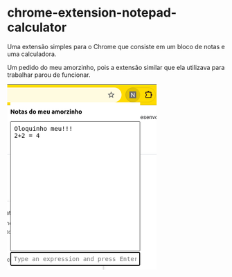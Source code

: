 # chrome-extension-notepad-calculator

Uma extensão simples para o Chrome que consiste em um bloco de notas e uma calculadora.

Um pedido do meu amorzinho, pois a extensão similar que ela utilizava para trabalhar parou de funcionar.

![screenshot](screen.png)
